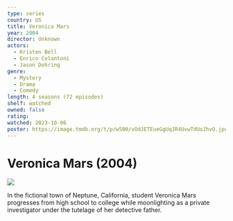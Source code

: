 ```yaml
---
type: series
country: US
title: Veronica Mars
year: 2004
director: Unknown
actors:
  - Kristen Bell
  - Enrico Colantoni
  - Jason Dohring
genre:
  - Mystery
  - Drama
  - Comedy
length: 4 seasons (72 episodes)
shelf: watched
owned: false
rating:
watched: 2023-10-06
poster: https://image.tmdb.org/t/p/w500/vOdJETEueGgUqJR4UvwTdUoJhvO.jpg
---
```


# Veronica Mars (2004)

![](https://image.tmdb.org/t/p/w500/vOdJETEueGgUqJR4UvwTdUoJhvO.jpg)

In the fictional town of Neptune, California, student Veronica Mars progresses from high school to college while moonlighting as a private investigator under the tutelage of her detective father.